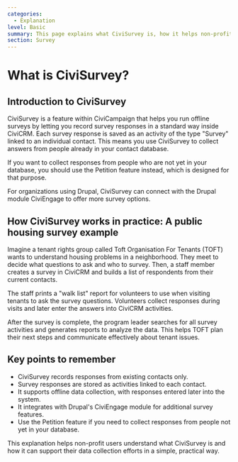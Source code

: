 ```yaml
---
categories:
  - Explanation  
level: Basic  
summary: This page explains what CiviSurvey is, how it helps non-profit users collect and analyze survey data from existing contacts within CiviCRM, and illustrates its use with a practical example.  
section: Survey  
---
```


# What is CiviSurvey?

## Introduction to CiviSurvey

CiviSurvey is a feature within CiviCampaign that helps you run offline surveys by letting you record survey responses in a standard way inside CiviCRM. Each survey response is saved as an activity of the type "Survey" linked to an individual contact. This means you use CiviSurvey to collect answers from people already in your contact database.

If you want to collect responses from people who are not yet in your database, you should use the Petition feature instead, which is designed for that purpose.

For organizations using Drupal, CiviSurvey can connect with the Drupal module CiviEngage to offer more survey options.

## How CiviSurvey works in practice: A public housing survey example

Imagine a tenant rights group called Toft Organisation For Tenants (TOFT) wants to understand housing problems in a neighborhood. They meet to decide what questions to ask and who to survey. Then, a staff member creates a survey in CiviCRM and builds a list of respondents from their current contacts.

The staff prints a "walk list" report for volunteers to use when visiting tenants to ask the survey questions. Volunteers collect responses during visits and later enter the answers into CiviCRM activities.

After the survey is complete, the program leader searches for all survey activities and generates reports to analyze the data. This helps TOFT plan their next steps and communicate effectively about tenant issues.

## Key points to remember

- CiviSurvey records responses from existing contacts only.  
- Survey responses are stored as activities linked to each contact.  
- It supports offline data collection, with responses entered later into the system.  
- It integrates with Drupal's CiviEngage module for additional survey features.  
- Use the Petition feature if you need to collect responses from people not yet in your database.

This explanation helps non-profit users understand what CiviSurvey is and how it can support their data collection efforts in a simple, practical way.
